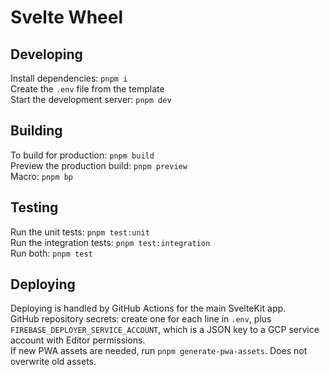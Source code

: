 # Svelte Wheel

## Developing

Install dependencies: `pnpm i`  
Create the `.env` file from the template  
Start the development server: `pnpm dev`

## Building

To build for production: `pnpm build`  
Preview the production build: `pnpm preview`  
Macro: `pnpm bp`

## Testing

Run the unit tests: `pnpm test:unit`  
Run the integration tests: `pnpm test:integration`  
Run both: `pnpm test`

## Deploying

Deploying is handled by GitHub Actions for the main SvelteKit app.  
GitHub repository secrets: create one for each line in `.env`, plus
`FIREBASE_DEPLOYER_SERVICE_ACCOUNT`, which is a JSON key to a GCP service
account with Editor permissions.  
If new PWA assets are needed, run `pnpm generate-pwa-assets`. Does not overwrite
old assets.
